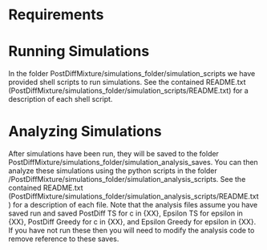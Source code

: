 # Requirements
# Running Simulations
In the folder PostDiffMixture/simulations_folder/simulation_scripts we have provided shell scripts to run simulations. See the contained README.txt (PostDiffMixture/simulations_folder/simulation_scripts/README.txt) for a description of each shell script. 
# Analyzing Simulations
After simulations have been run, they will be saved to the folder PostDiffMixture/simulations_folder/simulation_analysis_saves. You can then analyze these simulations using the python scripts in the folder /PostDiffMixture/simulations_folder/simulation_analysis_scripts. See the contained README.txt (PostDiffMixture/simulations_folder/simulation_analysis_scripts/README.txt) for a description of each file. Note that the analysis files assume you have saved run and saved PostDiff TS for c in {XX}, Epsilon TS for epsilon in {XX}, PostDiff Greedy for c in {XX}, and Epsilon Greedy for epsilon in {XX}. If you have not run these then you will need to modify the analysis code to remove reference to these saves.
